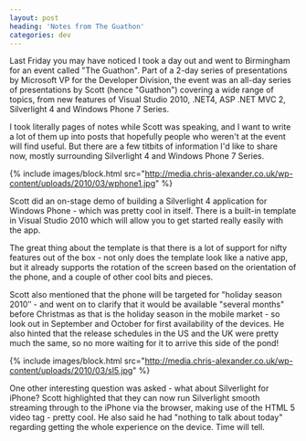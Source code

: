 ```yaml
---
layout: post
heading: 'Notes from The Guathon'
categories: dev
---
```


Last Friday you may have noticed I took a day out and went to Birmingham for an event called "The Guathon". Part of a 2-day series of presentations by Microsoft VP for the Developer Division, the event was an all-day series of presentations by Scott (hence "Guathon") covering a wide range of topics, from new features of Visual Studio 2010, .NET4, ASP .NET MVC 2, Silverlight 4 and Windows Phone 7 Series.

I took literally pages of notes while Scott was speaking, and I want to write a lot of them up into posts that hopefully people who weren't at the event will find useful. But there are a few titbits of information I'd like to share now, mostly surrounding Silverlight 4 and Windows Phone 7 Series.

{% include images/block.html src="http://media.chris-alexander.co.uk/wp-content/uploads/2010/03/wphone1.jpg" %}

Scott did an on-stage demo of building a Silverlight 4 application for Windows Phone - which was pretty cool in itself. There is a built-in template in Visual Studio 2010 which will allow you to get started really easily with the app.

The great thing about the template is that there is a lot of support for nifty features out of the box - not only does the template look like a native app, but it already supports the rotation of the screen based on the orientation of the phone, and a couple of other cool bits and pieces.

Scott also mentioned that the phone will be targeted for "holiday season 2010″ - and went on to clarify that it would be available "several months" before Christmas as that is the holiday season in the mobile market - so look out in September and October for first availability of the devices. He also hinted that the release schedules in the US and the UK were pretty much the same, so no more waiting for it to arrive this side of the pond!

{% include images/block.html src="http://media.chris-alexander.co.uk/wp-content/uploads/2010/03/sl5.jpg" %}

One other interesting question was asked - what about Silverlight for iPhone? Scott highlighted that they can now run Silverlight smooth streaming through to the iPhone via the browser, making use of the HTML 5 video tag - pretty cool. He also said he had "nothing to talk about today" regarding getting the whole experience on the device. Time will tell. 
